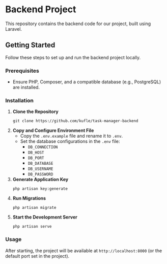 <h1>Backend Project</h1>

<p>This repository contains the backend code for our project, built using Laravel.</p>

<h2>Getting Started</h2>
<p>Follow these steps to set up and run the backend project locally.</p>

<h3>Prerequisites</h3>
<ul>
  <li>Ensure PHP, Composer, and a compatible database (e.g., PostgreSQL) are installed.</li>
</ul>

<h3>Installation</h3>
<ol>
  <li><strong>Clone the Repository</strong>
    <pre><code>git clone https://github.com/kufle/task-manager-backend</code></pre>
  </li>
  <li><strong>Copy and Configure Environment File</strong>
    <ul>
      <li>Copy the <code>.env.example</code> file and rename it to <code>.env</code>.</li>
      <li>Set the database configurations in the <code>.env</code> file:
        <ul>
          <li><code>DB_CONNECTION</code></li>
          <li><code>DB_HOST</code></li>
          <li><code>DB_PORT</code></li>
          <li><code>DB_DATABASE</code></li>
          <li><code>DB_USERNAME</code></li>
          <li><code>DB_PASSWORD</code></li>
        </ul>
      </li>
    </ul>
  </li>
  <li><strong>Generate Application Key</strong>
    <pre><code>php artisan key:generate</code></pre>
  </li>
  <li><strong>Run Migrations</strong>
    <pre><code>php artisan migrate</code></pre>
  </li>
  <li><strong>Start the Development Server</strong>
    <pre><code>php artisan serve</code></pre>
  </li>
</ol>

<h3>Usage</h3>
<p>After starting, the project will be available at <code>http://localhost:8000</code> (or the default port set in the project).</p>

